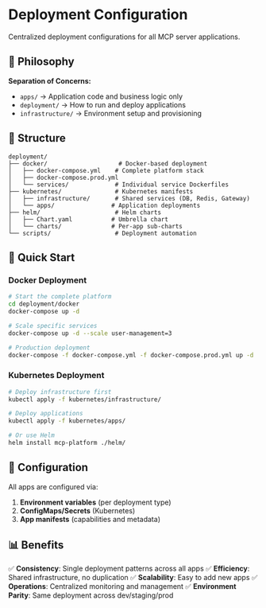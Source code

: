 # Deployment Configuration

Centralized deployment configurations for all MCP server applications.

## 🎯 Philosophy

**Separation of Concerns:**
- `apps/` → Application code and business logic only
- `deployment/` → How to run and deploy applications
- `infrastructure/` → Environment setup and provisioning

## 📁 Structure

```
deployment/
├── docker/                    # Docker-based deployment
│   ├── docker-compose.yml    # Complete platform stack
│   ├── docker-compose.prod.yml
│   └── services/             # Individual service Dockerfiles
├── kubernetes/               # Kubernetes manifests
│   ├── infrastructure/       # Shared services (DB, Redis, Gateway)
│   └── apps/                # Application deployments
├── helm/                     # Helm charts
│   ├── Chart.yaml           # Umbrella chart
│   └── charts/              # Per-app sub-charts
└── scripts/                  # Deployment automation
```

## 🚀 Quick Start

### Docker Deployment
```bash
# Start the complete platform
cd deployment/docker
docker-compose up -d

# Scale specific services
docker-compose up -d --scale user-management=3

# Production deployment
docker-compose -f docker-compose.yml -f docker-compose.prod.yml up -d
```

### Kubernetes Deployment
```bash
# Deploy infrastructure first
kubectl apply -f kubernetes/infrastructure/

# Deploy applications
kubectl apply -f kubernetes/apps/

# Or use Helm
helm install mcp-platform ./helm/
```

## 🔧 Configuration

All apps are configured via:
1. **Environment variables** (per deployment type)
2. **ConfigMaps/Secrets** (Kubernetes)
3. **App manifests** (capabilities and metadata)

## 📊 Benefits

✅ **Consistency**: Single deployment patterns across all apps
✅ **Efficiency**: Shared infrastructure, no duplication
✅ **Scalability**: Easy to add new apps
✅ **Operations**: Centralized monitoring and management
✅ **Environment Parity**: Same deployment across dev/staging/prod